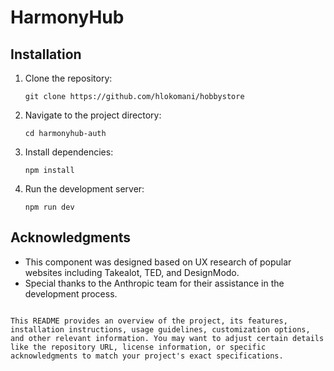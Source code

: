 # HarmonyHub

## Installation

1. Clone the repository:
   ```
   git clone https://github.com/hlokomani/hobbystore
   ```

2. Navigate to the project directory:
   ```
   cd harmonyhub-auth
   ```

3. Install dependencies:
   ```
   npm install
   ```

4. Run the development server:
   ```
   npm run dev
   ```


## Acknowledgments

- This component was designed based on UX research of popular websites including Takealot, TED, and DesignModo.
- Special thanks to the Anthropic team for their assistance in the development process.
```

This README provides an overview of the project, its features, installation instructions, usage guidelines, customization options, and other relevant information. You may want to adjust certain details like the repository URL, license information, or specific acknowledgments to match your project's exact specifications.
